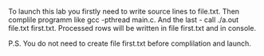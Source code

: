 To launch this lab you firstly need to write source lines to file.txt. 
Then complile programm like gcc -pthread main.c. 
And the last - call ./a.out file.txt first.txt. Processed rows will be written in file first.txt and in console.

P.S. You do not need to create file first.txt before complilation and launch.